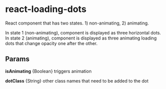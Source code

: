 # react-loading-dots

React component that has two states. 1) non-animating, 2) animating.

In state 1 (non-animating), component is displayed as three horizontal dots. In state 2 (animating), component is displayed as three animating loading dots that change opacity one after the other.


## Params

**isAnimating** {Boolean} triggers animation

**dotClass** {String} other class names that need to be added to the dot
